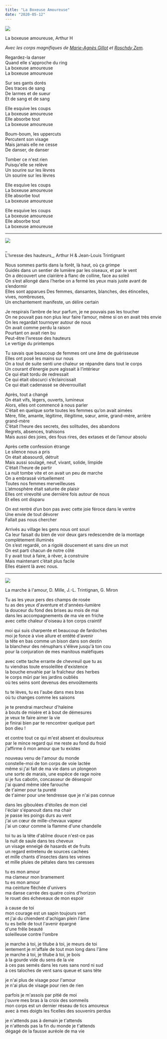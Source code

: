 ```yaml
---
title: "La Boxeuse Amoureuse"
date: "2020-05-12"
---
```


[![](https://blog.atlant.is/wp-content/uploads/2020/05/la-boxeuse-amoureuse.jpg)](https://www.youtube.com/watch?v=DOpppaeA7bw)

La boxeuse amoureuse, Arthur H

_Avec les corps magnifiques de [Marie-Agnès Gillot](https://fr.wikipedia.org/wiki/Marie-Agn%C3%A8s_Gillot) et [Roschdy Zem](https://fr.wikipedia.org/wiki/Roschdy_Zem)._

Regardez-la danser  
Quand elle s'approche du ring  
La boxeuse amoureuse  
La boxeuse amoureuse

Sur ses gants dorés  
Des traces de sang  
De larmes et de sueur  
Et de sang et de sang

Elle esquive les coups  
La boxeuse amoureuse  
Elle absorbe tout  
La boxeuse amoureuse

Boum-boum, les uppercuts  
Percutent son visage  
Mais jamais elle ne cesse  
De danser, de danser

Tomber ce n'est rien  
Puisqu'elle se relève  
Un sourire sur les lèvres  
Un sourire sur les lèvres

Elle esquive les coups  
La boxeuse amoureuse  
Elle absorbe tout  
La boxeuse amoureuse

Elle esquive les coups  
La boxeuse amoureuse  
Elle absorbe tout  
La boxeuse amoureuse

* * *

[![](https://blog.atlant.is/wp-content/uploads/2020/05/baba-love-1.jpg)](https://www.youtube.com/watch?v=QoemxFCKjkA)

_  
L'Ivresse des hauteurs_, Arthur H & Jean-Louis Trintignant

Nous sommes partis dans la forêt, là haut, où ça grimpe  
Guidés dans un sentier de lumière par les oiseaux, et par le vent  
On a découvert une clairière à flanc de colline, face au soleil  
On s’est allongé dans l’herbe on a fermé les yeux mais juste avant de s’endormir  
Elles sont apparues Des femmes, dansantes, blanches, des étincelles, vives, nombreuses,  
Un enchantement manifeste, un délire certain

Je respirais l’ambre de leur parfum, je ne pouvais pas les toucher  
On ne pouvait pas non plus leur faire l’amour, même si on en avait très envie  
On les regardait tournoyer autour de nous  
On avait comme perdu la raison  
Pourtant on avait rien bu  
Peut-être l’ivresse des hauteurs  
Le vertige du printemps

Tu savais que beaucoup de femmes ont une âme de guérisseuse  
Elles ont posé les mains sur nous  
On a tout de suite senti une chaleur se répandre dans tout le corps  
Un courant d’énergie pure agissait à l’intérieur  
Ce qui était tordu de redressait  
Ce qui était obscurci s’éclaircissait  
Ce qui était cadenassé se déverrouillait

Après, tout a changé  
On était vifs, légers, ouverts, lumineux  
Alors, elles ont commencé à nous parler  
C’était en quelque sorte toutes les femmes qu’on avait aimées  
Mère, fille, amante, légitime, illégitime, sœur, amie, grand-mère, arrière grand-mère  
C’était l’heure des secrets, des solitudes, des abandons  
Regrets, absences, trahisons  
Mais aussi des joies, des fous rires, des extases et de l’amour absolu

Après cette confession étrange  
Le silence nous a pris  
On était abasourdi, détruit  
Mais aussi soulagé, neuf, vivant, solide, limpide  
C’était l’heure de partir  
La nuit tombe vite et on avait un peu de marche  
On a embrassé virtuellement  
Toutes nos femmes merveilleuses  
L’atmosphère était saturée de plaisir  
Elles ont virevolté une dernière fois autour de nous  
Et elles ont disparu

On est rentré d’un bon pas avec cette joie féroce dans le ventre  
Une envie de tout dévorer  
Fallait pas nous chercher

Arrivés au village les gens nous ont souri  
Ca leur faisait du bien de voir deux gars redescendre de la montage complètement illuminés  
On s’est regardé, on a rigolé doucement et sans dire un mot  
On est parti chacun de notre côté  
Il y avait tout à faire, à rêver, à construire  
Mais maintenant c’était plus facile  
Elles étaient là avec nous.

* * *

[![](https://blog.atlant.is/wp-content/uploads/2020/05/marie-trintignant.jpeg)](https://www.youtube.com/watch?v=grNY9uvv12Q)

La marche à l'amour, D. Mille, J.-L. Trintignan, G. Miron

Tu as les yeux pers des champs de rosée  
tu as des yeux d'aventure et d'années-lumière  
la douceur du fond des brises au mois de mai  
dans les accompagnements de ma vie en friche  
avec cette chaleur d'oiseau à ton corps craintif

moi qui suis charpente et beaucoup de fardoches  
moi je fonce à vive allure et entêté d'avenir  
la tête en bas comme un bison dans son destin  
la blancheur des nénuphars s'élève jusqu'à ton cou  
pour la conjuration de mes manitous maléfiques

avec cette tache errante de chevreuil que tu as  
tu viendras toute ensoleillée d'existence  
la bouche envahie par la fraîcheur des herbes  
le corps mûri par les jardins oubliés  
où tes seins sont devenus des envoûtements

tu te lèves, tu es l'aube dans mes bras  
où tu changes comme les saisons

je te prendrai marcheur d'haleine  
à bouts de misère et à bout de démesures  
je veux te faire aimer la vie  
je finirai bien par te rencontrer quelque part  
bon dieu !

et contre tout ce qui m'est absent et douloureux  
par le mince regard qui me reste au fond du froid  
j'affirme ô mon amour que tu existes

nouveau venu de l'amour du monde  
constelle-moi de ton corps de voie lactée  
même si j'ai fait de ma vie dans un plongeon  
une sorte de marais, une espèce de rage noire  
si je fus cabotin, concasseur de désespoir  
j'ai quand même idée farouche  
de t'aimer pour ta pureté  
de t'aimer pour une tendresse que je n'ai pas connue

dans les giboulées d'étoiles de mon ciel  
l'éclair s'épanouit dans ma chair  
je passe les poings durs au vent  
j'ai un cœur de mille-chevaux vapeur  
j'ai un cœur comme la flamme d'une chandelle

toi tu as la tête d'abîme douce n'est-ce pas  
la nuit de saule dans tes cheveux  
un visage enneigé de hasards et de fruits  
un regard entretenu de sources cachées  
et mille chants d'insectes dans tes veines  
et mille pluies de pétales dans tes caresses

tu es mon amour  
ma clameur mon bramement  
tu es mon amour  
ma ceinture fléchée d'univers  
ma danse carrée des quatre coins d'horizon  
le rouet des écheveaux de mon espoir

à cause de toi  
mon courage est un sapin toujours vert  
et j'ai du chiendent d'achigan plein l'âme  
tu es belle de tout l'avenir épargné  
d'une frêle beauté  
soleilleuse contre l'ombre

je marche à toi, je titube à toi, je meurs de toi  
lentement je m'affale de tout mon long dans l'âme  
je marche à toi, je titube à toi, je bois  
à la gourde vide du sens de la vie  
à ces pas semés dans les rues sans nord ni sud  
à ces taloches de vent sans queue et sans tête

je n'ai plus de visage pour l'amour  
je n'ai plus de visage pour rien de rien

parfois je m'assois par pitié de moi  
j'ouvre mes bras à la croix des sommeils  
mon corps est un dernier réseau de tics amoureux  
avec à mes doigts les ficelles des souvenirs perdus

je n'attends pas à demain je t'attends  
je n'attends pas la fin du monde je t'attends  
dégagé de la fausse auréole de ma vie
